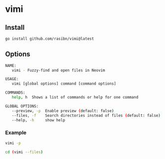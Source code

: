 # vimi

## Install

```bash
go install github.com/rasibn/vimi@latest
```

## Options

```bash
NAME:
   vimi - Fuzzy-find and open files in Neovim

USAGE:
   vimi [global options] command [command options]

COMMANDS:
   help, h  Shows a list of commands or help for one command

GLOBAL OPTIONS:
   --preview, -p  Enable preview (default: false)
   --files, -f    Search directories instead of files (default: false)
   --help, -h     show help
```

### Example

```bash
vimi -p
```

```bash
cd (vimi --files)
```
